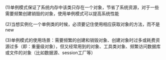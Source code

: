 (1)单例模式保证了系统内存中该类只存在一个对象，节省了系统资源，对于一些需要频繁创建销毁的对象，使用单例模式可以提高系统性能

(2)当想实例化一个单例类的时候，必须要记住使用相应获取对象的方法，而不是new

(3)单例模式的使用场景：需要频繁的创建和销毁对象、创建对象时过多或耗费资源过多（即：重量级对象），但又经常用到的对象、工具类对象、频繁访问数据库或文件的对象（比如数据源、session工厂等）